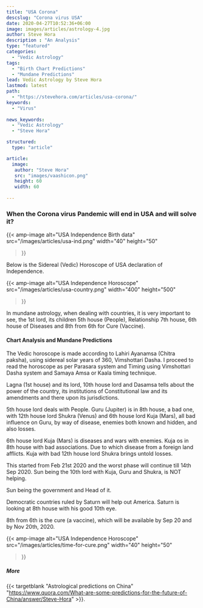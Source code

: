 ```yaml
---
title: "USA Corona"
descslug: "Corona virus USA"
date: 2020-04-27T10:52:36+06:00
image: images/articles/astrology-4.jpg
author: Steve Hora
description : "An Analysis"
type: "featured"
categories: 
  - "Vedic Astrology"
tags:
  - "Birth Chart Predictions"
  - "Mundane Predictions"
lead: Vedic Astrology by Steve Hora
lastmod: latest 
path:
  - "https://stevehora.com/articles/usa-corona/"
keywords:
  - "Virus"
  
news_keywords:
  - "Vedic Astrology"
  - "Steve Hora"

structured:
  type: "article"

article:
  image:
   author: "Steve Hora"
   src: "images/vaashicon.png"
   height: 60
   width: 60
  
---
```


### When the Corona virus Pandemic will end in USA and will solve it?

{{< amp-image
  alt="USA Independence Birth data"
  src="/images/articles/usa-ind.png"
  width="40"
  height="50"
>}}

Below is the Sidereal (Vedic) Horoscope of USA declaration of Independence.

{{< amp-image
  alt="USA Independence Horoscope"
  src="/images/articles/usa-country.png"
  width="400"
  height="500"
>}}

In mundane astrology, when dealing with countries, it is very important to see, the 1st lord, its children 5th house (People), Relationship 7th house, 6th house of Diseases and 8th from 6th for Cure (Vaccine).

#### Chart Analysis and Mundane Predictions
The Vedic horoscope is made according to Lahiri Ayanamsa (Chitra paksha), using sidereal solar years of 360, Vimshottari Dasha.
I proceed to read the horoscope as per Parasara system and Timing using Vimshottari Dasha system and Samaya Amsa or Kaala timing technique.

Lagna (1st house) and its lord, 10th house lord and Dasamsa tells about the power of the country, its institutions of Constitutional law and its amendments and there upon its jurisdictions.

5th house lord deals with People. Guru (Jupiter) is in 8th house, a bad one, with 12th house lord Shukra (Venus) and 6th house lord Kuja (Mars), all bad influence on Guru, by way of disease, enemies both known and hidden, and also losses.

6th house lord Kuja (Mars) is diseases and wars with enemies. Kuja os in 8th house with bad associations. Due to which disease from a foreign land afflicts. Kuja with bad 12th house lord Shukra brings untold losses.

This started from Feb 21st 2020 and the worst phase will continue till 14th Sep 2020.
Sun being the 10th lord with Kuja, Guru and Shukra, is NOT helping.

Sun being the government and Head of it.

Democratic countries ruled by Saturn will help out America. Saturn is looking at 8th house with his good 10th eye.

8th from 6th is the cure (a vaccine), which will be available by Sep 20 and by Nov 20th, 2020.

{{< amp-image
  alt="USA Independence Horoscope"
  src="/images/articles/time-for-cure.png"
  width="40"
  height="50"
>}}

##### More

{{< targetblank "Astrological predictions on China" "https://www.quora.com/What-are-some-predictions-for-the-future-of-China/answer/Steve-Hora" >}}.